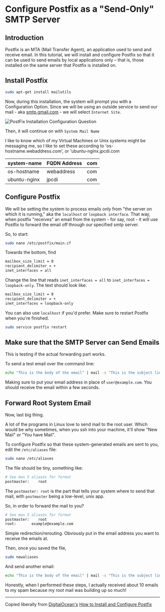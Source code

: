 # Configure Postfix as a "Send-Only" SMTP Server

## Introduction

Postfix is an MTA (Mail Transfer Agent), an application used to send and receive email. In this tutorial, we will install and configure Postfix so that it can be used to send emails by local applications only – that is, those installed on the same server that Postfix is installed on.

## Install Postfix

```bash
sudo apt-get install mailutils
```

Now, during this installation, the system will prompt you with a Configuration Option. Since we will be using an outside service to send our mail - aka [smtp.gmail.com](smtp.gmail.com) - we will select `Internet Site`.

![PostFix Installation Configuration Question](img/PostFix_Config_Inst.jpg)

Then, it will continue on with `System Mail Name`

I like to know which of my Virtual Machines or Unix systems might be messaging me, so I like to set these according to 'os-hostname.webaddress.com', or 'ubuntu-nginx.jpcdi.com

system-name | FQDN Address | com
--|---|--
os-hostname | webaddress | com
ubuntu-nginx | jpcdi | com

## Configure Postfix

We will be setting the system to process emails only from "the server on which it is running," aka the `localhost` or `loopback interface`. That way, when postfix "receives" an email from the system - for say, root - it will use Postfix to forward the email off through our specified smtp server.

So, to start:

```bash
sudo nano /etc/postfix/main.cf
```

Towards the bottom, find

```bash
mailbox_size_limit = 0
recipient_delimiter = +
inet_interfaces = all
```

Change the line that reads `inet_interfaces = all` to `inet_interfaces = loopback-only`. The text should look like:

```bash
mailbox_size_limit = 0
recipient_delimiter = +
inet_interfaces = loopback-only
```

You can also use `localhost` if you'd prefer. Make sure to restart Postfix when you're finished.

```bash
sudo service postfix restart
```

## Make sure that the SMTP Server can Send Emails

This is testing if the actual forwarding part works.

To send a test email over the command line:

```bash
echo "This is the body of the email" | mail -s "This is the subject line" user@example.com
```

Making sure to put your email address in place of `user@example.com`. You should receive the email within a few seconds.

## Forward Root System Email

Now, last big thing.

A lot of the programs in Linux love to send mail to the root user. Which would be why sometimes, when you ssh into your machine, it'll show "New Mail" or "You have Mail".

To configure Postfix so that these system-generated emails are sent to you, edit the `/etc/aliases` file:

```bash
sudo nano /etc/aliases
```

The file should be tiny, something like:

```bash
# See man 5 aliases for format
postmaster:    root
```

The `postmaster: root` is the part that tells your system where to send that mail, with `postmaster` being a low-level, unix app.

So, in order to forward the mail to you?

```bash
# See man 5 aliases for format
postmaster:    root
root:       example@example.com
```

Simple redirection/rerouting. Obviously put in the email address you want to receive the emails at.

Then, once you saved the file,

```bash
sudo newaliases
```

And send another email:

```bash
echo "This is the body of the email" | mail -s "This is the subject line" root
```

Honestly, when I performed these steps, I actually received about 10 emails to my spam because my root mail was building up so much!

* * *

Copied liberally from [DigitalOcean's](www.digitalocean.com) [How to Install and Configure Postfix](https://www.digitalocean.com/community/tutorials/how-to-install-and-configure-postfix-as-a-send-only-smtp-server-on-ubuntu-14-04)
